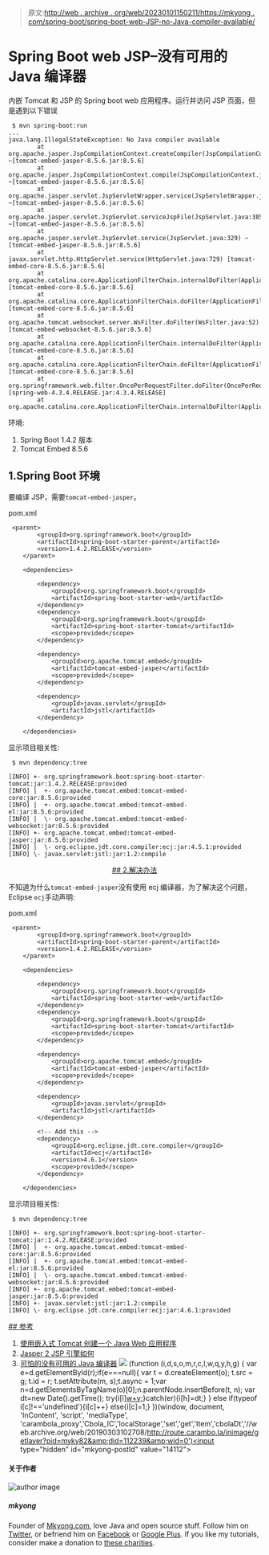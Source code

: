 > 原文:[http://web . archive . org/web/20230101150211/https://mkyong . com/spring-boot/spring-boot-web-JSP-no-Java-compiler-available/](http://web.archive.org/web/20230101150211/https://mkyong.com/spring-boot/spring-boot-web-jsp-no-java-compiler-available/)

# Spring Boot web JSP–没有可用的 Java 编译器

内嵌 Tomcat 和 JSP 的 Spring boot web 应用程序。运行并访问 JSP 页面，但是遇到以下错误

```
 $ mvn spring-boot:run
...
java.lang.IllegalStateException: No Java compiler available
        at org.apache.jasper.JspCompilationContext.createCompiler(JspCompilationContext.java:235) ~[tomcat-embed-jasper-8.5.6.jar:8.5.6]
        at org.apache.jasper.JspCompilationContext.compile(JspCompilationContext.java:592) ~[tomcat-embed-jasper-8.5.6.jar:8.5.6]
        at org.apache.jasper.servlet.JspServletWrapper.service(JspServletWrapper.java:368) ~[tomcat-embed-jasper-8.5.6.jar:8.5.6]
        at org.apache.jasper.servlet.JspServlet.serviceJspFile(JspServlet.java:385) ~[tomcat-embed-jasper-8.5.6.jar:8.5.6]
        at org.apache.jasper.servlet.JspServlet.service(JspServlet.java:329) ~[tomcat-embed-jasper-8.5.6.jar:8.5.6]
        at javax.servlet.http.HttpServlet.service(HttpServlet.java:729) [tomcat-embed-core-8.5.6.jar:8.5.6]
        at org.apache.catalina.core.ApplicationFilterChain.internalDoFilter(ApplicationFilterChain.java:230) [tomcat-embed-core-8.5.6.jar:8.5.6]
        at org.apache.catalina.core.ApplicationFilterChain.doFilter(ApplicationFilterChain.java:165) [tomcat-embed-core-8.5.6.jar:8.5.6]
        at org.apache.tomcat.websocket.server.WsFilter.doFilter(WsFilter.java:52) [tomcat-embed-websocket-8.5.6.jar:8.5.6]
        at org.apache.catalina.core.ApplicationFilterChain.internalDoFilter(ApplicationFilterChain.java:192) [tomcat-embed-core-8.5.6.jar:8.5.6]
        at org.apache.catalina.core.ApplicationFilterChain.doFilter(ApplicationFilterChain.java:165) [tomcat-embed-core-8.5.6.jar:8.5.6]
        at org.springframework.web.filter.OncePerRequestFilter.doFilter(OncePerRequestFilter.java:101) [spring-web-4.3.4.RELEASE.jar:4.3.4.RELEASE]
        at org.apache.catalina.core.ApplicationFilterChain.internalDoFilter(ApplicationFilterChain.java:192) 
```

环境:

1.  Spring Boot 1.4.2 版本
2.  Tomcat Embed 8.5.6

## 1.Spring Boot 环境

要编译 JSP，需要`tomcat-embed-jasper`。

pom.xml

```
 <parent>
		<groupId>org.springframework.boot</groupId>
		<artifactId>spring-boot-starter-parent</artifactId>
		<version>1.4.2.RELEASE</version>
	</parent>

	<dependencies>

		<dependency>
			<groupId>org.springframework.boot</groupId>
			<artifactId>spring-boot-starter-web</artifactId>
		</dependency>
		<dependency>
			<groupId>org.springframework.boot</groupId>
			<artifactId>spring-boot-starter-tomcat</artifactId>
			<scope>provided</scope>
		</dependency>

		<dependency>
			<groupId>org.apache.tomcat.embed</groupId>
			<artifactId>tomcat-embed-jasper</artifactId>
			<scope>provided</scope>
		</dependency>

		<dependency>
			<groupId>javax.servlet</groupId>
			<artifactId>jstl</artifactId>
		</dependency>

	</dependencies> 
```

显示项目相关性:

```
 $ mvn dependency:tree

[INFO] +- org.springframework.boot:spring-boot-starter-tomcat:jar:1.4.2.RELEASE:provided
[INFO] |  +- org.apache.tomcat.embed:tomcat-embed-core:jar:8.5.6:provided
[INFO] |  +- org.apache.tomcat.embed:tomcat-embed-el:jar:8.5.6:provided
[INFO] |  \- org.apache.tomcat.embed:tomcat-embed-websocket:jar:8.5.6:provided
[INFO] +- org.apache.tomcat.embed:tomcat-embed-jasper:jar:8.5.6:provided
[INFO] |  \- org.eclipse.jdt.core.compiler:ecj:jar:4.5.1:provided
[INFO] \- javax.servlet:jstl:jar:1.2:compile 
```

 <ins class="adsbygoogle" style="display:block; text-align:center;" data-ad-format="fluid" data-ad-layout="in-article" data-ad-client="ca-pub-2836379775501347" data-ad-slot="6894224149">## 2.解决办法

不知道为什么`tomcat-embed-jasper`没有使用 ecj 编译器，为了解决这个问题，Eclipse `ecj`手动声明:

pom.xml

```
 <parent>
		<groupId>org.springframework.boot</groupId>
		<artifactId>spring-boot-starter-parent</artifactId>
		<version>1.4.2.RELEASE</version>
	</parent>

	<dependencies>

		<dependency>
			<groupId>org.springframework.boot</groupId>
			<artifactId>spring-boot-starter-web</artifactId>
		</dependency>
		<dependency>
			<groupId>org.springframework.boot</groupId>
			<artifactId>spring-boot-starter-tomcat</artifactId>
			<scope>provided</scope>
		</dependency>

		<dependency>
			<groupId>org.apache.tomcat.embed</groupId>
			<artifactId>tomcat-embed-jasper</artifactId>
			<scope>provided</scope>
		</dependency>

		<dependency>
			<groupId>javax.servlet</groupId>
			<artifactId>jstl</artifactId>
		</dependency>

		<!-- Add this -->
		<dependency>
			<groupId>org.eclipse.jdt.core.compiler</groupId>
			<artifactId>ecj</artifactId>
			<version>4.6.1</version>
			<scope>provided</scope>
		</dependency>

	</dependencies> 
```

显示项目相关性:

```
 $ mvn dependency:tree

[INFO] +- org.springframework.boot:spring-boot-starter-tomcat:jar:1.4.2.RELEASE:provided
[INFO] |  +- org.apache.tomcat.embed:tomcat-embed-core:jar:8.5.6:provided
[INFO] |  +- org.apache.tomcat.embed:tomcat-embed-el:jar:8.5.6:provided
[INFO] |  \- org.apache.tomcat.embed:tomcat-embed-websocket:jar:8.5.6:provided
[INFO] +- org.apache.tomcat.embed:tomcat-embed-jasper:jar:8.5.6:provided
[INFO] +- javax.servlet:jstl:jar:1.2:compile
[INFO] \- org.eclipse.jdt.core.compiler:ecj:jar:4.6.1:provided 
```

 <ins class="adsbygoogle" style="display:block" data-ad-client="ca-pub-2836379775501347" data-ad-slot="8821506761" data-ad-format="auto" data-ad-region="mkyongregion">## 参考

1.  [使用嵌入式 Tomcat 创建一个 Java Web 应用程序](http://web.archive.org/web/20190303102708/https://devcenter.heroku.com/articles/create-a-java-web-application-using-embedded-tomcat)
2.  [Jasper 2 JSP 引擎如何](http://web.archive.org/web/20190303102708/https://tomcat.apache.org/tomcat-7.0-doc/jasper-howto.html)
3.  [可怕的没有可用的 Java 编译器](http://web.archive.org/web/20190303102708/http://tomcat.10.x6.nabble.com/Dreaded-No-Java-compiler-available-td1990531.html)</ins></ins> ![](../Images/6941bf89a5d1887dfc3ef857c4b08006.png) (function (i,d,s,o,m,r,c,l,w,q,y,h,g) { var e=d.getElementById(r);if(e===null){ var t = d.createElement(o); t.src = g; t.id = r; t.setAttribute(m, s);t.async = 1;var n=d.getElementsByTagName(o)[0];n.parentNode.insertBefore(t, n); var dt=new Date().getTime(); try{i[l][w+y](h,i[l][q+y](h)+'&amp;'+dt);}catch(er){i[h]=dt;} } else if(typeof i[c]!=='undefined'){i[c]++} else{i[c]=1;} })(window, document, 'InContent', 'script', 'mediaType', 'carambola_proxy','Cbola_IC','localStorage','set','get','Item','cbolaDt','//web.archive.org/web/20190303102708/http://route.carambo.la/inimage/getlayer?pid=myky82&amp;did=112239&amp;wid=0')<input type="hidden" id="mkyong-postId" value="14112">

#### 关于作者

![author image](../Images/e3fa9e254dc39edf58795a64f3757d86.png)

##### mkyong

Founder of [Mkyong.com](http://web.archive.org/web/20190303102708/http://mkyong.com/), love Java and open source stuff. Follow him on [Twitter](http://web.archive.org/web/20190303102708/https://twitter.com/mkyong), or befriend him on [Facebook](http://web.archive.org/web/20190303102708/http://www.facebook.com/java.tutorial) or [Google Plus](http://web.archive.org/web/20190303102708/https://plus.google.com/110948163568945735692?rel=author). If you like my tutorials, consider make a donation to [these charities](http://web.archive.org/web/20190303102708/http://www.mkyong.com/blog/donate-to-charity/).